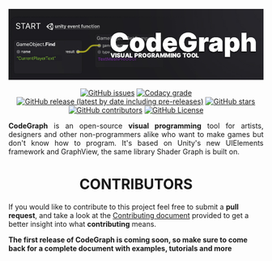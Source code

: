 <p align="center">
<img alt="CodeGraph Banner" src="/img/readme_banner.jpg" width=920>  
</p>
<p align="center">
<a href="https://github.com/TeodorVecerdi/CodeGraph/issues"><img alt="GitHub issues" src="https://img.shields.io/github/issues-raw/TeodorVecerdi/CodeGraph?color=e62c0b&label=issues"></a> <a href="https://www.codacy.com/manual/TeodorVecerdi/CodeGraph?utm_source=github.com&amp;utm_medium=referral&amp;utm_content=TeodorVecerdi/CodeGraph&amp;utm_campaign=Badge_Grade"><img alt="Codacy grade" src="https://img.shields.io/codacy/grade/4521530989444f0a8e00755a2faabb1e"></a> <a href="https://github.com/TeodorVecerdi/CodeGraph/releases/latest"><img alt="GitHub release (latest by date including pre-releases)" src="https://img.shields.io/github/v/release/TeodorVecerdi/CodeGraph?include_prereleases&label=release"></a> <a href="https://github.com/TeodorVecerdi/CodeGraph/stargazers"><img alt="GitHub stars" src="https://img.shields.io/github/stars/TeodorVecerdi/CodeGraph?color=FFD700"></a> <a href="https://github.com/TeodorVecerdi/CodeGraph/graphs/contributors"><img alt="GitHub contributors" src="https://img.shields.io/github/contributors-anon/TeodorVecerdi/CodeGraph?color=009a00"></a> <a href="https://github.com/TeodorVecerdi/CodeGraph/blob/master/LICENSE"><img alt="GitHub License" src="https://img.shields.io/github/license/TeodorVecerdi/CodeGraph"></a>
</p>
<p align="justify">
  <b>CodeGraph</b> is an open-source <b>visual programming</b> tool for artists, designers and other non-programmers alike who want to make games but don't know how to program. It's based on Unity's new UIElements framework and GraphView, the same library Shader Graph is built on.
</p>

<h1 align="center">CONTRIBUTORS</h1>

If you would like to contribute to this project feel free to submit a **pull request**, and take a look at the 
[Contributing document](https://github.com/TeodorVecerdi/CodeGraph/blob/master/CONTRIBUTING.md "CONTRIBUTING.md") provided to get a better insight into what **contributing** means.

**The first release of CodeGraph is coming soon, so make sure to come back for a complete document with examples, tutorials and more**
